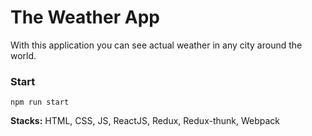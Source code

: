 # The Weather App

With this application you can see actual weather in any city around the world.

### Start

```shell
npm run start
```

**Stacks:** HTML, CSS, JS, ReactJS, Redux, Redux-thunk, Webpack
